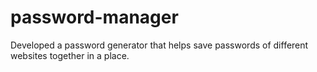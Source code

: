 # password-manager
Developed a password generator that helps save passwords of different websites together in a place.
